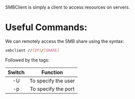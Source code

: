 SMBClient is simply a client to access resources on servers.

# Useful Commands:

We can remotely access the SMB share using the syntax:

```bash
smbclient //[IP]/[SHARE]
```

Followed by the tags:

|**Switch** | **Function** |  
| :-------:| :------:|
|-U|To specify the user| 
|-p|To specify the port|
